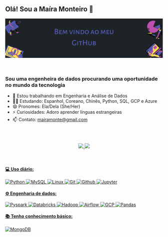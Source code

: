 ## Olá! Sou a Maíra Monteiro 👋

<p align="center">
    <img alt="maira-welcome" src="https://github.com/MairaMonteiro/MairaMonteiro/blob/main/bem%20vindo%20ao%20github.png">
</p>

<!-- <img align="right" alt="maira-avatar" height="250" width="250" src="https://share-cdn.picrew.me/shareImg/org/202112/94097_WeR0aax4.png"> -->

<br>

### Sou uma engenheira de dados procurando uma oportunidade no mundo da tecnologia

- 🔭 Estou trabalhando em Engenharia e Análise de Dados 
- 👩‍💻 Estudando: Espanhol, Coreano, Chinês, Python, SQL, GCP e Azure
- 😄 Pronomes: Ela/Dela (She/Her)
- ⚡ Curiosidades: Adoro aprender línguas estrangeiras
- 📫 Contato: mairamonte@gmail.com

<br><br>
      
<div align="center">
  <a href="https://github.com/MairaMonteiro">
  <img height="180em" src="https://github-readme-stats.vercel.app/api?username=MairaMonteiro&show_icons=true&theme=tokyonight&include_all_commits=true&count_private=true"/>
  <img height="180em" src="https://github-readme-stats.vercel.app/api/top-langs/?username=MairaMonteiro&layout=compact&langs_count=7&theme=tokyonight"/>
</div>
<br>
<br>
  

 #### 💻 Uso diário:
 ![Python](https://img.shields.io/badge/-Python-black?style=flat-square&logo=Python)
 ![MySQL](https://img.shields.io/badge/-MySQL-black?style=flat-square&logo=MySQL)
 ![Linux](https://img.shields.io/badge/-Linux-black?style=flat-square&logo=Linux)
 ![Git](https://img.shields.io/badge/-Git-black?style=flat-square&logo=Git)
 ![Github](https://img.shields.io/badge/-Github-black?style=flat-square&logo=Github)
 ![Jupyter](https://img.shields.io/badge/-Jupyter-black?style=flat-square&logo=Jupyter) 
    
 #### ⚙️ Engenharia de dados:
 ![Pyspark](https://img.shields.io/badge/-Pyspark-black?style=plastic&logo=Apache-Spark)
 ![Databricks](https://img.shields.io/badge/-Databricks-black?style=plastic&logo=Databricks)
 ![Hadoop](https://img.shields.io/badge/-Hadoop-black?style=plastic&logo=Apache-Hadoop)
 ![Airflow](https://img.shields.io/badge/-Airflow-black?style=plastic&logo=Apache-Airflow)
 ![GCP](https://img.shields.io/badge/-GCP-black?style=plastic&logo=GCP)
 ![Pandas](https://img.shields.io/badge/-Pandas-black?style=plastic&logo=Pandas)

 
 #### 📚 Tenho conhecimento básico:
 ![MongoDB](https://img.shields.io/badge/-MongoDB-black?style=plastic&logo=Mongodb)
 
 <!--#### 🌱 Estou aprendendo:-->

 
 
 <!--
 <br>****    
<div style="display: inline_block"><br>
 <img align="center" alt="Bela-Python" height="80" width="80" src="https://cdn.jsdelivr.net/gh/devicons/devicon/icons/python/python-original-wordmark.svg" />
 <img align="center" alt="Bela-Pandas" height="80" width="80" src="https://cdn.jsdelivr.net/gh/devicons/devicon/icons/pandas/pandas-original-wordmark.svg" />
 <img align="center" alt="Bela-Sql" height="80" width="80" src="https://cdn.jsdelivr.net/gh/devicons/devicon/icons/mysql/mysql-original-wordmark.svg" />
 <img align="center" alt="Bela-mongo" height="80" width="80" src="https://cdn.jsdelivr.net/gh/devicons/devicon/icons/mongodb/mongodb-original-wordmark.svg" />
 <img align="center" alt="Bela-spark" height="80" width="80" src="https://www.vectorlogo.zone/logos/apache_spark/apache_spark-ar21.svg" />
 <img align="center" alt="Bela-hadoop" height="80" width="80" src="https://www.vectorlogo.zone/logos/apache_hadoop/apache_hadoop-icon.svg" />
 <img align="center" alt="Bela-Beam" height="60" width="60" src="https://www.vectorlogo.zone/logos/apache_beam/apache_beam-icon.svg" />
 <img align="center" alt="Bela-DataBricks" height="100" width="100" src="https://www.vectorlogo.zone/logos/databricks/databricks-ar21.svg" />
 <img align="center" alt="Bela-cloud" height="100" width="100" src="https://cdn.jsdelivr.net/gh/devicons/devicon/icons/googlecloud/googlecloud-original-wordmark.svg" />
</div>
-->
  
<!--
##  
<div> 
  <a href = "mailto:mairamonte@gmail.com"><img src="https://img.shields.io/badge/Gmail-D14836?style=for-the-badge&logo=gmail&logoColor=white" target="_blank"></a>
  <a href="https://www.linkedin.com/in/maira-monteiro" target="_blank"><img src="https://img.shields.io/badge/-LinkedIn-%230077B5?style=for-the-badge&logo=linkedin&logoColor=white" target="_blank"></a>
 	
![Snake animation](https://github.com/MairaMonteiro/MairaMonteiro/blob/output/github-contribution-grid-snake.svg)

</div>
-->
